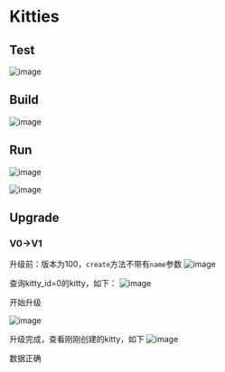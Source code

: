 # Kitties

## Test

![image](https://github.com/xusanduo08/substrate-node/assets/17930163/6c00ae87-c68a-4604-be30-5a3d34808b74)

## Build

![image](https://github.com/xusanduo08/substrate-node/assets/17930163/b7ebe938-04e4-4597-a691-27790e39040f)

## Run

![image](https://github.com/xusanduo08/substrate-node/assets/17930163/621c9045-9b64-4bb8-84fa-d6e9ca87354e)

![image](https://github.com/xusanduo08/substrate-node/assets/17930163/93e58daa-defd-4917-86e0-1923246355ba)


## Upgrade

### V0->V1

升级前：版本为100，`create`方法不带有`name`参数
![image](https://github.com/xusanduo08/substrate-node/assets/17930163/6ab6dbd7-3086-41cb-9b46-0b6c6a2dd4ee)

查询kitty_id=0的kitty，如下：
![image](https://github.com/xusanduo08/substrate-node/assets/17930163/b724bdde-3f76-4704-a153-b376d8972cd7)

开始升级

![image](https://github.com/xusanduo08/substrate-node/assets/17930163/8dbd8385-846b-4a42-a3a9-32ee7870139b)

升级完成，查看刚刚创建的kitty，如下
![image](https://github.com/xusanduo08/substrate-node/assets/17930163/1eb9cfec-bbc9-4810-b1df-0d083b97932b)

数据正确
